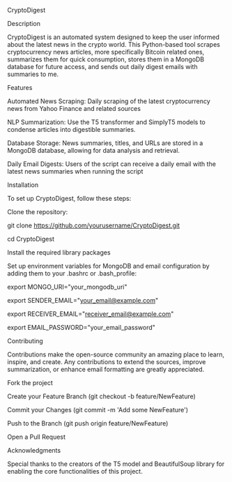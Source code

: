 CryptoDigest

Description

CryptoDigest is an automated system designed to keep the user informed about the latest news in the crypto world. This Python-based tool scrapes cryptocurrency news articles, more specifically Bitcoin related ones, summarizes them for quick consumption, stores them in a MongoDB database for future access, and sends out daily digest emails with summaries to me.

Features

Automated News Scraping: Daily scraping of the latest cryptocurrency news from Yahoo Finance and related sources

NLP Summarization: Use the T5 transformer and SimplyT5 models to condense articles into digestible summaries.

Database Storage: News summaries, titles, and URLs are stored in a MongoDB database, allowing for data analysis and retrieval.

Daily Email Digests: Users of the script can receive a daily email with the latest news summaries when running the script

Installation

To set up CryptoDigest, follow these steps:

Clone the repository:

git clone https://github.com/yourusername/CryptoDigest.git

cd CryptoDigest

Install the required library packages

Set up environment variables for MongoDB and email configuration by adding them to your .bashrc or .bash_profile:

export MONGO_URI="your_mongodb_uri"

export SENDER_EMAIL="your_email@example.com"

export RECEIVER_EMAIL="receiver_email@example.com"

export EMAIL_PASSWORD="your_email_password"

Contributing

Contributions make the open-source community an amazing place to learn, inspire, and create. Any contributions to extend the sources, improve summarization, or enhance email formatting are greatly appreciated.

Fork the project

Create your Feature Branch (git checkout -b feature/NewFeature)

Commit your Changes (git commit -m 'Add some NewFeature')

Push to the Branch (git push origin feature/NewFeature)

Open a Pull Request


Acknowledgments

Special thanks to the creators of the T5 model and BeautifulSoup library for enabling the core functionalities of this project.
